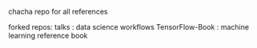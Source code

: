 chacha repo for all references

forked repos:
	talks			: data science workflows
	TensorFlow-Book 	: machine learning reference book
	
